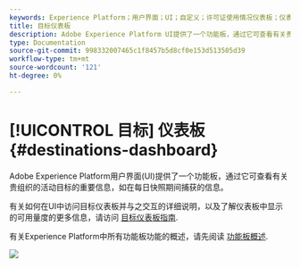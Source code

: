 ```yaml
---
keywords: Experience Platform；用户界面；UI；自定义；许可证使用情况仪表板；仪表板；许可证使用情况；授权；使用
title: 目标仪表板
description: Adobe Experience Platform UI提供了一个功能板，通过它可查看有关贵组织的活动目标的重要信息。
type: Documentation
source-git-commit: 998332007465c1f8457b5d8cf0e153d513505d39
workflow-type: tm+mt
source-wordcount: '121'
ht-degree: 0%

---
```



# [!UICONTROL 目标] 仪表板 {#destinations-dashboard}

Adobe Experience Platform用户界面(UI)提供了一个功能板，通过它可查看有关贵组织的活动目标的重要信息，如在每日快照期间捕获的信息。

有关如何在UI中访问目标仪表板并与之交互的详细说明，以及了解仪表板中显示的可用量度的更多信息，请访问 [目标仪表板指南](../dashboards/guides/destinations.md).

有关Experience Platform中所有功能板功能的概述，请先阅读 [功能板概述](../../dashboards/home.md).

![](images/destinations-dashboard/dashboard-overview.png)